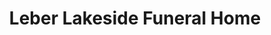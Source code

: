 ---
title: "Leber Lakeside Funeral Home"
url: /landing/leber-lakeside-funeral-home/
shop: Bestattungen
---